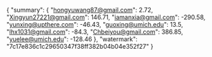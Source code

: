 {
    "summary": {
        "hongyuwang87@gmail.com": 2.72, 
        "Xingyun27221@gmail.com": 146.71, 
        "iamanxia@gmail.com": -290.58, 
        "yunxing@upthere.com": -46.43, 
        "guoxing@umich.edu": 13.5, 
        "lhx1031@gmail.com": -84.3, 
        "Chbeiyou@gmail.com": 386.85, 
        "yuelee@umich.edu": -128.46
    }, 
    "watermark": "7c17e836c1c29650347f38ff382b04b04e352f27"
}